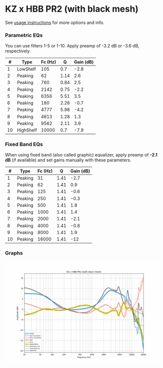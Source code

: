 # KZ x HBB PR2 (with black mesh)
See [usage instructions](https://github.com/jaakkopasanen/AutoEq#usage) for more options and info.

### Parametric EQs
You can use filters 1-5 or 1-10. Apply preamp of -3.2 dB or -3.6 dB, respectively.

|   # | Type      |   Fc (Hz) |    Q |   Gain (dB) |
|-----|-----------|-----------|------|-------------|
|   1 | LowShelf  |       105 | 0.7  |        -2.8 |
|   2 | Peaking   |        62 | 1.14 |         2.6 |
|   3 | Peaking   |       760 | 0.84 |         2.5 |
|   4 | Peaking   |      2142 | 0.75 |        -2.2 |
|   5 | Peaking   |      6356 | 5.51 |         3.5 |
|   6 | Peaking   |       180 | 2.26 |        -0.7 |
|   7 | Peaking   |      4777 | 5.98 |        -4.2 |
|   8 | Peaking   |      4813 | 1.28 |         1.3 |
|   9 | Peaking   |      9562 | 2.11 |         3.9 |
|  10 | HighShelf |     10000 | 0.7  |        -7.9 |

### Fixed Band EQs
When using fixed band (also called graphic) equalizer, apply preamp of **-2.1 dB** (if available) and set gains manually with these parameters.

|   # | Type    |   Fc (Hz) |    Q |   Gain (dB) |
|-----|---------|-----------|------|-------------|
|   1 | Peaking |        31 | 1.41 |        -2.7 |
|   2 | Peaking |        62 | 1.41 |         0.9 |
|   3 | Peaking |       125 | 1.41 |        -0.6 |
|   4 | Peaking |       250 | 1.41 |        -0.3 |
|   5 | Peaking |       500 | 1.41 |         1.8 |
|   6 | Peaking |      1000 | 1.41 |         1.4 |
|   7 | Peaking |      2000 | 1.41 |        -2.1 |
|   8 | Peaking |      4000 | 1.41 |        -0.8 |
|   9 | Peaking |      8000 | 1.41 |         1.9 |
|  10 | Peaking |     16000 | 1.41 |       -12   |

### Graphs
![](./KZ%20x%20HBB%20PR2%20(with%20black%20mesh).png)
